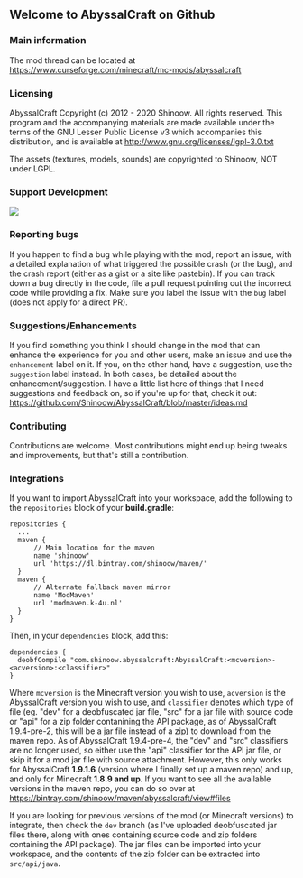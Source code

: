 ## Welcome to AbyssalCraft on Github

### Main information

The mod thread can be located at
https://www.curseforge.com/minecraft/mc-mods/abyssalcraft

### Licensing

AbyssalCraft
Copyright (c) 2012 - 2020 Shinoow.
All rights reserved. This program and the accompanying materials
are made available under the terms of the GNU Lesser Public License v3
which accompanies this distribution, and is available at
http://www.gnu.org/licenses/lgpl-3.0.txt

The assets (textures, models, sounds) are copyrighted to Shinoow, NOT under LGPL.

### Support Development

[![](https://s3.amazonaws.com/patreon_public_assets/kaGh5_patreon_name_and_message.png)](https://www.patreon.com/Shinoow)

### Reporting bugs

If you happen to find a bug while playing with the mod, report an issue, with a detailed explanation of what triggered the possible crash (or the bug), and the crash report (either as a gist or a site like pastebin). If you can track down a bug directly in the code, file a pull request pointing out the incorrect code while providing a fix. Make sure you label the issue with the `bug` label (does not apply for a direct PR).

### Suggestions/Enhancements

If you find something you think I should change in the mod that can enhance the experience for you and other users, make an issue and use the `enhancement` label on it. If you, on the other hand, have a suggestion, use the `suggestion` label instead. In both cases, be detailed about the enhancement/suggestion. I have a little list here of things that I need suggestions and feedback on, so if you're up for that, check it out: https://github.com/Shinoow/AbyssalCraft/blob/master/ideas.md

### Contributing

Contributions are welcome. Most contributions might end up being tweaks and improvements, but that's still a contribution.

### Integrations

If you want to import AbyssalCraft into your workspace, add the following to the `repositories` block of your **build.gradle**:

```
repositories {
  ...
  maven {
      // Main location for the maven
      name 'shinoow'
      url 'https://dl.bintray.com/shinoow/maven/'
  }
  maven {
      // Alternate fallback maven mirror
	  name 'ModMaven'
	  url 'modmaven.k-4u.nl'
  }
}
```

Then, in your `dependencies` block, add this:

``` 
dependencies {
  deobfCompile "com.shinoow.abyssalcraft:AbyssalCraft:<mcversion>-<acversion>:<classifier>"
}
```

Where `mcversion` is the Minecraft version you wish to use, `acversion` is the AbyssalCraft version you wish to use, and `classifier` denotes which type of file (eg. "dev" for a deobfuscated jar file, "src" for a jar file with source code or "api" for a zip folder contanining the API package, as of AbyssalCraft 1.9.4-pre-2, this will be a jar file instead of a zip) to download from the maven repo.
As of AbyssalCraft 1.9.4-pre-4, the "dev" and "src" classifiers are no longer used, so either use the "api" classifier for the API jar file, or skip it for a mod jar file with source attachment.
However, this only works for AbyssalCraft **1.9.1.6** (version where I finally set up a maven repo) and up, and only for Minecraft **1.8.9 and up**. If you want to see all the available versions in the maven repo, you can do so over at https://bintray.com/shinoow/maven/abyssalcraft/view#files

If you are looking for previous versions of the mod (or Minecraft versions) to integrate, then check the `dev` branch (as I've uploaded deobfuscated jar files there, along with ones containing source code and zip folders containing the API package). The jar files can be imported into your workspace, and the contents of the zip folder can be extracted into `src/api/java`.

